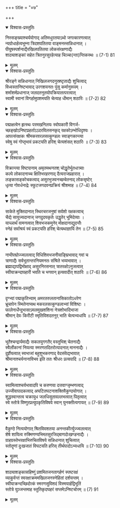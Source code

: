 +++
title = "०७"

+++

<details open><summary>विश्वास-प्रस्तुतिः</summary>

निस्सङ्ख्याश्चर्ययोगाद् अतिमधुरतयाऽथो जगत्कारणत्वात्  
न्यग्रोधार्हत्वभूम्ना त्रिदशपतितया वाङ्मनस्सन्निधानात् ।  
पीयूषस्पर्शनाद्यैरखिलपतितया लोकसंरक्षणाद्यैः  
शाठ्याशङ्कां सहेत त्रितनुरसुरहेत्याह चिञ्चा(न्ता)न्तिकस्थः ॥ (7-1) 81
</details>

<details><summary>मूलम्</summary>

निस्सङ्ख्याश्चर्ययोगाद् अतिमधुरतयाऽथो जगत्कारणत्वात्  
न्यग्रोधार्हत्वभूम्ना त्रिदशपतितया वाङ्मनस्सन्निधानात् ।  
पीयूषस्पर्शनाद्यैरखिलपतितया लोकसंरक्षणाद्यैः  
शाठ्याशङ्कां सहेत त्रितनुरसुरहेत्याह चिञ्चा(न्ता)न्तिकस्थः ॥ (7-1) 81
</details>



<details open><summary>विश्वास-प्रस्तुतिः</summary>

श्रीरङ्गे सन्निधानात् निखिलजगदनुस्रष्टृताद्यैः शुचित्वाद्  
विध्वस्तानिष्टभावाद् उरगशयनतः पुंसु कर्मानुरूपम् ।  
शर्माशर्मप्रधानाज् जलदतनुतयोपक्रियातत्परत्वात्  
स्वामी स्वानां विगर्हामुपशमयति चेत्याह धीमान् शठारिः ॥ (7-2) 82
</details>

<details><summary>मूलम्</summary>

श्रीरङ्गे सन्निधानात् निखिलजगदनुस्रष्टृताद्यैः शुचित्वाद्  
विध्वस्तानिष्टभावाद् उरगशयनतः पुंसु कर्मानुरूपम् ।  
शर्माशर्मप्रधानाज् जलदतनुतयोपक्रियातत्परत्वात्  
स्वामी स्वानां विगर्हामुपशमयति चेत्याह धीमान् शठारिः ॥ (7-2) 82
</details>



<details open><summary>विश्वास-प्रस्तुतिः</summary>

पद्माक्षत्वेन हृत्स्थः परमखनिलयः स्वोपकारी विगर्ज-  
च्छङ्खोऽनिष्टप्रहर्ताऽऽदरविलसनकृद् रक्षकोऽम्भोधिदृश्यः ।  
आपत्संरक्षकः श्रीमकरवरलसत्कुण्डलः स्वाङ्गकान्त्या  
स्वेषु स्वं गोप्तृभावं प्रकटयति हरिश् चेत्यशंसत् शठारिः ॥ (7-3) 83
</details>

<details><summary>मूलम्</summary>

पद्माक्षत्वेन हृत्स्थः परमखनिलयः स्वोपकारी विगर्ज-  
च्छङ्खोऽनिष्टप्रहर्ताऽऽदरविलसनकृद् रक्षकोऽम्भोधिदृश्यः ।  
आपत्संरक्षकः श्रीमकरवरलसत्कुण्डलः स्वाङ्गकान्त्या  
स्वेषु स्वं गोप्तृभावं प्रकटयति हरिश् चेत्यशंसत् शठारिः ॥ (7-3) 83
</details>



<details open><summary>विश्वास-प्रस्तुतिः</summary>

विक्रान्त्या विष्टपानाम् अमृतमथनतश् चोद्धृतेर्भूतधात्र्याः  
कल्पे लोकादनाच्च क्षितिभरहरणाद् दैत्यराजप्रहारात् ।  
लङ्कासङ्कोचकत्वाद् असुरभुजवनच्छचेतनाद् लोकसृष्टेर्  
धृत्या गोवर्धनाद्रेः स्फुटजगदवनप्रक्रियं श्रीशमाह ॥ (7-4) 84
</details>

<details><summary>मूलम्</summary>

विक्रान्त्या विष्टपानाम् अमृतमथनतश् चोद्धृतेर्भूतधात्र्याः  
कल्पे लोकादनाच्च क्षितिभरहरणाद् दैत्यराजप्रहारात् ।  
लङ्कासङ्कोचकत्वाद् असुरभुजवनच्छचेतनाद् लोकसृष्टेर्  
धृत्या गोवर्धनाद्रेः स्फुटजगदवनप्रक्रियं श्रीशमाह ॥ (7-4) 84
</details>



<details open><summary>विश्वास-प्रस्तुतिः</summary>

साकेते मुक्तिदानात् स्थिरचरजनुषां सर्वशो रक्षकत्वाच्  
चैद्ये सायुज्यदानाज् जगदुदयकृतेः उद्धृतेर् भूमिदेव्याः ।  
याच्ञार्थं वामनत्वात् शिवभजकमुनेर् मोक्षदानाद्युदन्तैः  
स्नेहं सर्वाश्रयं स्वं प्रकटयति हरिश् चेत्यथाज्ञायि तेन ॥ (7-5) 85
</details>

<details><summary>मूलम्</summary>

साकेते मुक्तिदानात् स्थिरचरजनुषां सर्वशो रक्षकत्वाच्  
चैद्ये सायुज्यदानाज् जगदुदयकृतेः उद्धृतेर् भूमिदेव्याः ।  
याच्ञार्थं वामनत्वात् शिवभजकमुनेर् मोक्षदानाद्युदन्तैः  
स्नेहं सर्वाश्रयं स्वं प्रकटयति हरिश् चेत्यथाज्ञायि तेन ॥ (7-5) 85
</details>



<details open><summary>विश्वास-प्रस्तुतिः</summary>

नाभीपद्मोज्ज्वलत्वाद् विधिशिवभजनीयाङ्घ्रिभावाद् गवां च  
त्राणाद्यैः सर्वभूतान्तरनियमनतः संश्रिते भव्यभावात् ।  
ब्रह्माद्यापद्विमोक्षाद् असुरनिरसनात् त्रातरक्षोऽनुजत्वात्  
स्वीयाक्रन्दापहारी भवति च भगवान् इत्यवादीत् शठारिः ॥ (7-6) 86
</details>

<details><summary>मूलम्</summary>

नाभीपद्मोज्ज्वलत्वाद् विधिशिवभजनीयाङ्घ्रिभावाद् गवां च  
त्राणाद्यैः सर्वभूतान्तरनियमनतः संश्रिते भव्यभावात् ।  
ब्रह्माद्यापद्विमोक्षाद् असुरनिरसनात् त्रातरक्षोऽनुजत्वात्  
स्वीयाक्रन्दापहारी भवति च भगवान् इत्यवादीत् शठारिः ॥ (7-6) 86
</details>



<details open><summary>विश्वास-प्रस्तुतिः</summary>

दृग्भ्यां पद्माकृतिभ्याम् अमरतरुलतानासिकातोऽधरेण  
भ्रूचापेन स्मितेनाप्यथ मकरलसत्कुण्डलाभ्यां विशिष्टः ।  
फालेनार्धेन्दुभासाऽमलमुखशशिना नेत्रशोभादिभाजा  
श्रीमान् देवः किरीटी स्मृतिविशदतनुर् भाति चेत्यभ्यधायि ॥ (7-7) 87
</details>

<details><summary>मूलम्</summary>

दृग्भ्यां पद्माकृतिभ्याम् अमरतरुलतानासिकातोऽधरेण  
भ्रूचापेन स्मितेनाप्यथ मकरलसत्कुण्डलाभ्यां विशिष्टः ।  
फालेनार्धेन्दुभासाऽमलमुखशशिना नेत्रशोभादिभाजा  
श्रीमान् देवः किरीटी स्मृतिविशदतनुर् भाति चेत्यभ्यधायि ॥ (7-7) 87
</details>



<details open><summary>विश्वास-प्रस्तुतिः</summary>

भूतैश्चन्द्रार्यमाद्यैः सकलयुगगतैर् वस्तुभिश् चेतनाद्यैः  
स्वैर्लोकानां नियत्या स्मरणतदितरोत्पादनात् माननाद्यैः ।  
दुर्ज्ञेयत्वात् स्वभाजां बहुशुभकरणाद् वेदसंवेद्यभावात्  
श्रीमानाश्चर्यनानाविभव इति ततः श्रीधरः प्रत्यपादि ॥ (7-8) 88
</details>

<details><summary>मूलम्</summary>

भूतैश्चन्द्रार्यमाद्यैः सकलयुगगतैर् वस्तुभिश् चेतनाद्यैः  
स्वैर्लोकानां नियत्या स्मरणतदितरोत्पादनात् माननाद्यैः ।  
दुर्ज्ञेयत्वात् स्वभाजां बहुशुभकरणाद् वेदसंवेद्यभावात्  
श्रीमानाश्चर्यनानाविभव इति ततः श्रीधरः प्रत्यपादि ॥ (7-8) 88
</details>



<details open><summary>विश्वास-प्रस्तुतिः</summary>

स्वामित्वाश्चर्यभावादपि च करुणया दत्तवाग्जृम्भणत्वाद्  
उज्जीवापादकत्वाद् अघटितघटनाशक्तिवैकुण्ठयोगात् ।  
शुद्धस्वान्तत्व चक्रायुध जलधिसुतावल्लभत्वात् पितृत्वात्  
स्वे स्तोत्रे विष्णुरप्रत्युपकृतिविषये स्वान् युनक्तीत्यगायत् ॥ (7-9) 89
</details>

<details><summary>मूलम्</summary>

स्वामित्वाश्चर्यभावादपि च करुणया दत्तवाग्जृम्भणत्वाद्  
उज्जीवापादकत्वाद् अघटितघटनाशक्तिवैकुण्ठयोगात् ।  
शुद्धस्वान्तत्व चक्रायुध जलधिसुतावल्लभत्वात् पितृत्वात्  
स्वे स्तोत्रे विष्णुरप्रत्युपकृतिविषये स्वान् युनक्तीत्यगायत् ॥ (7-9) 89
</details>



<details open><summary>विश्वास-प्रस्तुतिः</summary>

वैकुण्ठे नित्ययोगात् श्रितविवशतया अनन्तकीर्त्युज्ज्वलत्वात्  
शेषे शायित्व रुक्मिणण्यभिमतसुरजिद्बाणदोःखण्डनाद्यैः ।  
ग्राहग्रस्तेभरक्षाभिरुचितविषये सन्निधानात् शुचित्वात्  
स्तोतॄणां दुःखजातं विघटयति हरिस् तीर्थपादोऽभ्यधायि ॥ (7-10) 90
</details>

<details><summary>मूलम्</summary>

वैकुण्ठे नित्ययोगात् श्रितविवशतया अनन्तकीर्त्युज्ज्वलत्वात्  
शेषे शायित्व रुक्मिणण्यभिमतसुरजिद्बाणदोःखण्डनाद्यैः ।  
ग्राहग्रस्तेभरक्षाभिरुचितविषये सन्निधानात् शुचित्वात्  
स्तोतॄणां दुःखजातं विघटयति हरिस् तीर्थपादोऽभ्यधायि ॥ (7-10) 90
</details>



<details open><summary>विश्वास-प्रस्तुतिः</summary>

शाठ्याशङ्कासहिष्णुं प्रशमितजनतागर्हणं स्पष्टरक्षं  
व्याकुर्वन्तं स्वरक्षाक्रममखिलजनस्नेहितां दर्शयन्तम् ।  
स्वीयाक्रन्दच्छिदोत्कं स्मरणसुविशदं विस्मयार्हद्विभूतिं  
स्तोत्रे युञ्जन्तमाह स्तुतिकृदघहरं सप्तमेऽनिष्टचोरम् ॥ (7) 91
</details>

<details><summary>मूलम्</summary>

शाठ्याशङ्कासहिष्णुं प्रशमितजनतागर्हणं स्पष्टरक्षं  
व्याकुर्वन्तं स्वरक्षाक्रममखिलजनस्नेहितां दर्शयन्तम् ।  
स्वीयाक्रन्दच्छिदोत्कं स्मरणसुविशदं विस्मयार्हद्विभूतिं  
स्तोत्रे युञ्जन्तमाह स्तुतिकृदघहरं सप्तमेऽनिष्टचोरम् ॥ (7) 91
</details>

